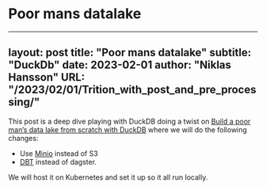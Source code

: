 # Poor mans datalake 

---
layout:     post 
title:      "Poor mans datalake"
subtitle:   "DuckDb"
date:       2023-02-01
author:     "Niklas Hansson"
URL: "/2023/02/01/Trition_with_post_and_pre_processing/"
---

This post is a deep dive playing with DuckDB doing a twist on [Build a poor man’s data lake from scratch with DuckDB](https://dagster.io/blog/duckdb-data-lake#-the-limitations-of-duckdb) where we will do the following changes:
- Use [Minio](https://github.com/minio/minio) instead of S3 
- [DBT](https://github.com/dbt-labs/dbt-core) instead of dagster.

We will host it on Kubernetes and set it up so it all run locally.


